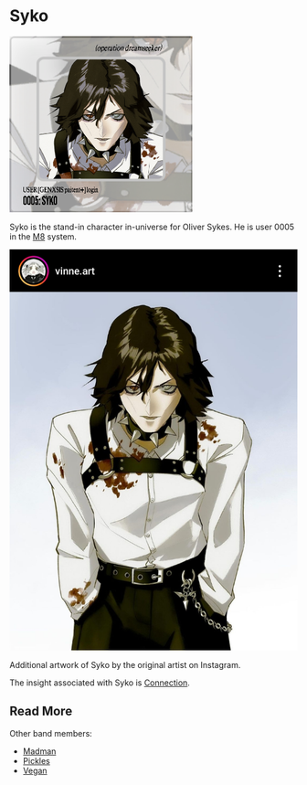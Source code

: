 # Syko

![Syko Avatar](../../Resources/characters/syko/syko.png)

Syko is the stand-in character in-universe for Oliver Sykes. He is user 0005 in the [M8](../m8) 
system.

![Syko Upper Body](../../Resources/characters/syko/syko_art.jpg)

Additional artwork of Syko by the original artist on Instagram.

The insight associated with Syko is [Connection](../lore/insight1-connection).

## Read More

Other band members:

- [Madman](madman)
- [Pickles](pickles)
- [Vegan](vegan)